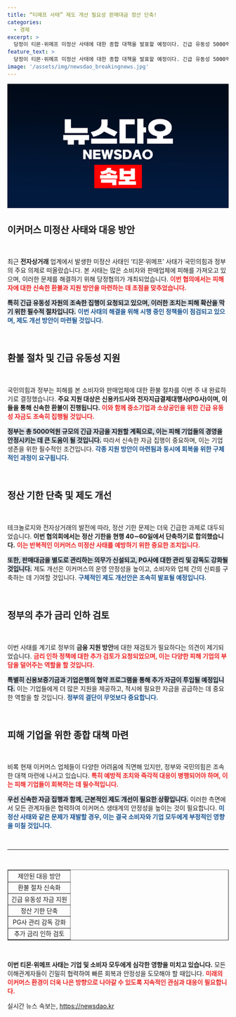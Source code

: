 ```yaml
---
title: “티메프 사태” 제도 개선 필요성 판매대금 정산 단축!
categories:
  - 경제
excerpt: >
  당정이 티몬·위메프 미정산 사태에 대한 종합 대책을 발표할 예정이다. 긴급 유동성 5000억원 지원과 환불 절차 및 제도 개선에 나서며, 소비자와 판매업체 피해 구제에 총력을 기울인다. 클릭 필수!
feature_text: >
  당정이 티몬·위메프 미정산 사태에 대한 종합 대책을 발표할 예정이다. 긴급 유동성 5000억원 지원과 환불 절차 및 제도 개선에 나서며, 소비자와 판매업체 피해 구제에 총력을 기울인다. 클릭 필수!
image: '/assets/img/newsdao_breakingnews.jpg'
---
```


<p><img src="/assets/img/newsdao_breakingnews.jpg" alt="flaretime 속보" /></p>

<h2 data-ke-size="size26">이커머스 미정산 사태와 대응 방안</h2>

<p data-ke-size="size16">&nbsp;</p>

<p>최근 <b>전자상거래</b> 업계에서 발생한 미정산 사태인 ‘티몬·위메프’ 사태가 국민의힘과 정부의 주요 의제로 떠올랐습니다. 본 사태는 많은 소비자와 판매업체에 피해를 가져오고 있으며, 이러한 문제를 해결하기 위해 당정협의가 개최되었습니다. <b><span style="color: #ee2323;">이번 협의에서는 피해자에 대한 신속한 환불과 지원 방안을 마련하는 데 초점을 맞추었습니다.</span></b> </p>

<p><b><span style="background-color: #21538527;">특히 긴급 유동성 자원의 조속한 집행이 요청되고 있으며, 이러한 조치는 피해 확산을 막기 위한 필수적 절차입니다.</span></b> <b><span style="color: #1a5490;">이번 사태의 해결을 위해 시행 중인 정책들이 점검되고 있으며, 제도 개선 방안이 마련될 것입니다.</span></b> </p>

<p data-ke-size="size16">&nbsp;</p>

<h2 data-ke-size="size26">환불 절차 및 긴급 유동성 지원</h2>

<p data-ke-size="size16">&nbsp;</p>

<p>국민의힘과 정부는 피해를 본 소비자와 판매업체에 대한 환불 절차를 이번 주 내 완료하기로 결정했습니다. <b>주요 지원 대상은 신용카드사와 전자지급결제대행사(PG사)이며, 이들을 통해 신속한 환불이 진행됩니다.</b> <b><span style="color: #ee2323;">이와 함께 중소기업과 소상공인을 위한 긴급 유동성 자금도 조속히 집행될 것입니다.</span></b></p>

<p><b><span style="background-color: #21538527;">정부는 총 5000억원 규모의 긴급 자금을 지원할 계획으로, 이는 피해 기업들의 경영을 안정시키는 데 큰 도움이 될 것입니다.</span></b> 따라서 신속한 자금 집행이 중요하며, 이는 기업 생존을 위한 필수적인 조건입니다. <b><span style="color: #1a5490;">각종 지원 방안이 마련됨과 동시에 회복을 위한 구체적인 과정이 요구됩니다.</span></b></p>

<p data-ke-size="size16">&nbsp;</p>

<h2 data-ke-size="size26">정산 기한 단축 및 제도 개선</h2>

<p data-ke-size="size16">&nbsp;</p>

<p>테크놀로지와 전자상거래의 발전에 따라, 정산 기한 문제는 더욱 긴급한 과제로 대두되었습니다. <b>이번 협의회에서는 정산 기한을 현행 40∼60일에서 단축하기로 합의했습니다.</b> <b><span style="color: #ee2323;">이는 반복적인 이커머스 미정산 사태를 예방하기 위한 중요한 조치입니다.</span></b></p>

<p><b><span style="background-color: #21538527;">또한, 판매대금을 별도로 관리하는 의무가 신설되고, PG사에 대한 관리 및 감독도 강화될 것입니다.</span></b> 제도 개선은 이커머스의 운영 안정성을 높이고, 소비자와 업체 간의 신뢰를 구축하는 데 기여할 것입니다. <b><span style="color: #1a5490;">구체적인 제도 개선안은 조속히 발표될 예정입니다.</span></b></p>

<p data-ke-size="size16">&nbsp;</p>

<h2 data-ke-size="size26">정부의 추가 금리 인하 검토</h2>

<p data-ke-size="size16">&nbsp;</p>

<p>이번 사태를 계기로 정부의 <b>금융 지원 방안</b>에 대한 재검토가 필요하다는 의견이 제기되었습니다. <b><span style="color: #ee2323;">금리 인하 정책에 대한 추가 검토가 요청되었으며, 이는 다양한 피해 기업의 부담을 덜어주는 역할을 할 것입니다.</span></b></p>

<p><b><span style="background-color: #21538527;">특별히 신용보증기금과 기업은행의 협약 프로그램을 통해 추가 자금이 투입될 예정입니다.</span></b> 이는 기업들에게 더 많은 지원을 제공하고, 적시에 필요한 자금을 공급하는 데 중요한 역할을 할 것입니다. <b><span style="color: #1a5490;">정부의 결단이 무엇보다 중요합니다.</span></b></p>

<p data-ke-size="size16">&nbsp;</p>

<h2 data-ke-size="size26">피해 기업을 위한 종합 대책 마련</h2>

<p data-ke-size="size16">&nbsp;</p>

<p><unlikely>비록 현재 이커머스 업체들이 다양한 어려움에 직면해 있지만, 정부와 국민의힘은 조속한 대책 마련에 나서고 있습니다.</b> <b><span style="color: #ee2323;">특히 예방적 조치와 즉각적 대응이 병행되어야 하며, 이는 피해 기업들이 회복하는 데 필수적입니다.</span></b> </p>

<p><b><span style="background-color: #21538527;">우선 신속한 자금 집행과 함께, 근본적인 제도 개선이 필요한 상황입니다.</span></b> 이러한 측면에서 모든 관계자들은 협력하여 이커머스 생태계의 안정성을 높이는 것이 필요합니다. <b><span style="color: #1a5490;">미정산 사태와 같은 문제가 재발할 경우, 이는 결국 소비자와 기업 모두에게 부정적인 영향을 미칠 것입니다.</span></b></p>

<p data-ke-size="size16">&nbsp;</p>

<hr>

<p data-ke-size="size16">&nbsp;</p>

<table style="width: 100%; height: auto;" border="1" cellspacing="0" cellpadding="0">
    <tbody>
        <tr>
            <td style="text-align: center; height: 17px;">제안된 대응 방안</td>
        </tr>
        <tr>
            <td style="text-align: center; height: 17px;">환불 절차 신속화</td>
        </tr>
        <tr>
            <td style="text-align: center; height: 17px;">긴급 유동성 자금 지원</td>
        </tr>
        <tr>
            <td style="text-align: center; height: 17px;">정산 기한 단축</td>
        </tr>
        <tr>
            <td style="text-align: center; height: 17px;">PG사 관리 감독 강화</td>
        </tr>
        <tr>
            <td style="text-align: center; height: 17px;">추가 금리 인하 검토</td>
        </tr>
    </tbody>
</table>

<p data-ke-size="size16">&nbsp;</p> 

<p><b>이번 티몬·위메프 사태는 기업 및 소비자 모두에게 심각한 영향을 미치고 있습니다.</b> 모든 이해관계자들이 긴밀히 협력하여 빠른 회복과 안정성을 도모해야 할 때입니다. <b><span style="color: #ee2323;">미래의 이커머스 환경이 더욱 나은 방향으로 나아갈 수 있도록 지속적인 관심과 대응이 필요합니다.</span></b></p>
실시간 뉴스 속보는, <a href="https://newsdao.kr" rel="dofollow">https://newsdao.kr</a>


